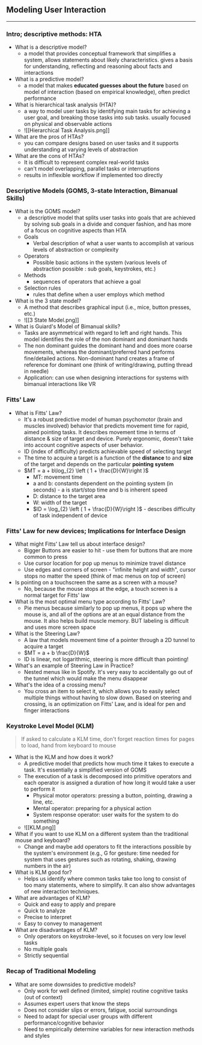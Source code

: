 ## Modeling User Interaction
___
### Intro; descriptive methods: HTA
- What is a descriptive model?
	- a model that provides conceptual framework that simplifies a system, allows statements about likely characteristics. gives a basis for understanding, reflecting and reasoning about facts and interactions
- What is a predictive model?
	- a model that makes **educated guesses about the future** based on model of interaction (based on empirical knowledge), often predict performance
- What is hierarchical task analysis (HTA)?
	- a way to model user tasks by identifying main tasks for achieving a user goal, and breaking those tasks into sub tasks. usually focused on physical and observable actions
	- ![[Hierarchical Task Analysis.png]]
- What are the pros of HTAs?
	- you can compare designs based on user tasks and it supports understanding at varying levels of abstraction
- What are the cons of HTAs?
	- It is difficult to represent complex real-world tasks
	- can't model overlapping, parallel tasks or interruptions
	- results in inflexible workflow if implemented too directly

### Descriptive Models (GOMS, 3-state Interaction, Bimanual Skills)
- What is the GOMS model?
	- a descriptive model that splits user tasks into goals that are achieved by solving sub goals in a divide and conquer fashion, and has more of a focus on cognitive aspects than HTA
	- Goals
		- Verbal description of what a user wants to accomplish at various levels of abstraction or complexity
	- Operators
		- Possible basic actions in the system (various levels of abstraction possible : sub goals, keystrokes, etc.)
	- Methods
		- sequences of operators that achieve a goal
	- Selection rules
		- rules that define when a user employs which method
- What is the 3 state model?
	- A method that describes graphical input (i.e., mice, button presses, etc.)
	- ![[3 State Model.png]]
- What is Guiard's Model of Bimanual skills?
	- Tasks are asymmetrical with regard to left and right hands. This model identifies the role of the non dominant and dominant hands 
	- The non dominant guides the dominant hand and does more coarse movements, whereas the dominant/preferred hand performs fine/detailed actions. Non-dominant hand creates a frame of reference for dominant one (think of writing/drawing, putting thread in needle)
	- Application: can use when designing interactions for systems with bimanual interactions like VR
### Fitts' Law
- What is Fitts' Law?
	- It's a robust predictive model of human psychomotor (brain and muscles involved) behavior that predicts movement time for rapid, aimed pointing tasks. It describes movement time in terms of distance & size of target and device. Purely ergonomic, doesn't take into account cognitive aspects of user behavior.
	- ID (index of difficulty) predicts achievable speed of selecting target
	- The time to acquire a target is a function of the **distance** to and **size** of the target and depends on the particular **pointing system** 
	- $MT = a + b\log_{2} \left ( 1 + \frac{D}{W}\right )$
		- MT: movement time
		- a and b: constants dependent on the pointing system (in seconds) - a is start/stop time and b is inherent speed
		- D: distance to the target area
		- W: width of the target
		- $ID = \log_{2} \left ( 1 + \frac{D}{W}\right )$ - describes difficulty of task independent of device
	
### Fitts' Law for new devices; Implications for Interface Design
- What might Fitts' Law tell us about interface design?
	- Bigger Buttons are easier to hit - use them for buttons that are more common to press
	- Use cursor location for pop up menus to minimize travel distance
	- Use edges and corners of screen - "infinite height and width", cursor stops no matter the speed (think of mac menus on top of screen)
- Is pointing on a touchscreen the same as a screen with a mouse?
	- No, because the mouse stops at the edge, a touch screen is a normal target for Fitts' law
- What is the most optimal menu type according to Fitts' Law?
	- Pie menus because similarly to pop up menus, it pops up where the mouse is, and all of the options are at an equal distance from the mouse. It also helps build muscle memory. BUT labeling is difficult and uses more screen space
- What is the Steering Law?
	- A law that models movement time of a pointer through a 2D tunnel to acquire a target
	- $MT = a + b \frac{D}{W}$
	- ID is linear, not logarithmic, steering is more difficult than pointing!
- What's an example of Steering Law in Practice?
	- Nested menus like in Spotify. It's very easy to accidentally go out of the tunnel which would make the menu disappear
- What's the idea of a crossing menu?
	- You cross an item to select it, which allows you to easily select multiple things without having to slow down. Based on steering and crossing, is an optimization on Fitts' Law, and is ideal for pen and finger interactions

### Keystroke Level Model (KLM)
> If asked to calculate a KLM time, don't forget reaction times for pages to load, hand from keyboard to mouse
- What is the KLM and how does it work?
	- A predictive model that predicts how much time it takes to execute a task. It's essentially a simplified version of GOMS
	- The execution of a task is decomposed into primitive operators and each operator is assigned a duration of how long it would take a user to perform it
		- Physical motor operators: pressing a button, pointing, drawing a line, etc.
		- Mental operator: preparing for a physical action
		- System response operator: user waits for the system to do something
	- ![[KLM.png]]
- What if you want to use KLM on a different system than the traditional mouse and keyboard?
	- Change and maybe add operators to fit the interactions possible by the system's environment (e.g., G for gesture: time needed for system that uses gestures such as rotating, shaking, drawing numbers in the air)
- What is KLM good for?
	- Helps us identify where common tasks take too long to consist of too many statements, where to simplify. It can also show advantages of new interaction techniques.
- What are advantages of KLM?
	- Quick and easy to apply and prepare
	- Quick to analyze
	- Precise to interpret
	- Easy to convey to management
- What are disadvantages of KLM?
	- Only operators on keystroke-level, so it focuses on very low level tasks
	- No multiple goals
	- Strictly sequential

### Recap of Traditional Modeling
- What are some downsides to predictive models?
	- Only work for well defined (limited, simple) routine cognitive tasks (out of context)
	- Assumes expert users that know the steps
	- Does not consider slips or errors, fatigue, social surroundings
	- Need to adapt for special user groups with different performance/cognitive behavior
	- Need to empirically determine variables for new interaction methods and styles
